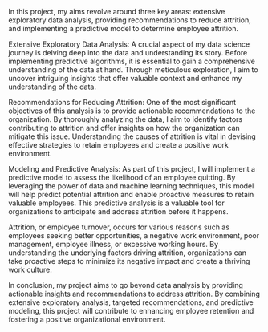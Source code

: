 In this project, my aims revolve around three key areas: extensive exploratory data analysis, providing recommendations to reduce attrition, and implementing a predictive model to determine employee attrition.

Extensive Exploratory Data Analysis: A crucial aspect of my data science journey is delving deep into the data and understanding its story. Before implementing predictive algorithms, it is essential to gain a comprehensive understanding of the data at hand. Through meticulous exploration, I aim to uncover intriguing insights that offer valuable context and enhance my understanding of the data.

Recommendations for Reducing Attrition: One of the most significant objectives of this analysis is to provide actionable recommendations to the organization. By thoroughly analyzing the data, I aim to identify factors contributing to attrition and offer insights on how the organization can mitigate this issue. Understanding the causes of attrition is vital in devising effective strategies to retain employees and create a positive work environment.

Modeling and Predictive Analysis: As part of this project, I will implement a predictive model to assess the likelihood of an employee quitting. By leveraging the power of data and machine learning techniques, this model will help predict potential attrition and enable proactive measures to retain valuable employees. This predictive analysis is a valuable tool for organizations to anticipate and address attrition before it happens.

Attrition, or employee turnover, occurs for various reasons such as employees seeking better opportunities, a negative work environment, poor management, employee illness, or excessive working hours. By understanding the underlying factors driving attrition, organizations can take proactive steps to minimize its negative impact and create a thriving work culture.

In conclusion, my project aims to go beyond data analysis by providing actionable insights and recommendations to address attrition. By combining extensive exploratory analysis, targeted recommendations, and predictive modeling, this project will contribute to enhancing employee retention and fostering a positive organizational environment.
